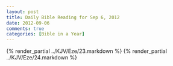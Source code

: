 ```yaml
---
layout: post
title: Daily Bible Reading for Sep 6, 2012
date: 2012-09-06
comments: true
categories: [Bible in a Year]
---
```

{% render_partial ../KJV/Eze/23.markdown %}
{% render_partial ../KJV/Eze/24.markdown %}
